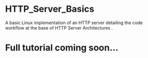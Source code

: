 # HTTP_Server_Basics
A basic Linux implementation of an HTTP server detailing the code workflow at the base of HTTP Server Architectures .

# Full tutorial coming soon...
